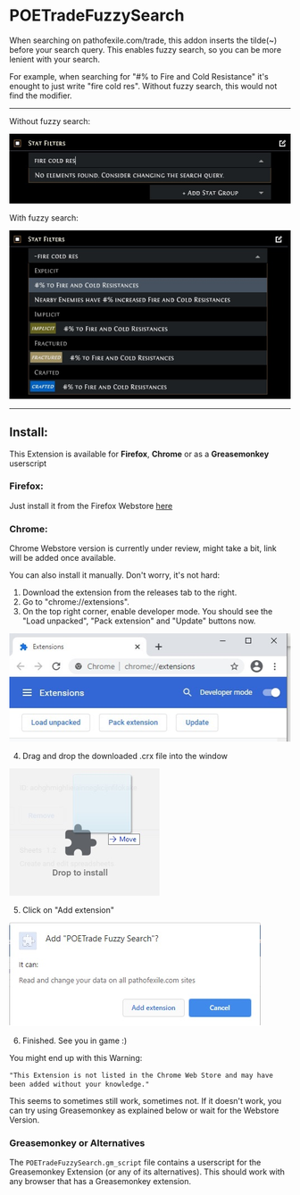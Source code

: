 # POETradeFuzzySearch
When searching on pathofexile.com/trade, this addon inserts the tilde(~) before your search query. This enables fuzzy search, so you can be more lenient with your search.

For example, when searching for "#% to Fire and Cold Resistance" it's enought to just write "fire cold res". Without fuzzy search, this would not find the modifier.

---

Without fuzzy search:

![](img/strict.jpg)


With fuzzy search:

![](img/fuzzy.jpg)

---

## Install: ##

This Extension is available for **Firefox**, **Chrome** or as a **Greasemonkey** userscript

### **Firefox**: ###
Just install it from the Firefox Webstore [here](https://addons.mozilla.org/en-US/firefox/addon/poetrade-fuzzy-search/)

### **Chrome**: ###
Chrome Webstore version is currently under review, might take a bit, link will be added once available.

You can also install it manually. Don't worry, it's not hard:

1. Download the extension from the releases tab to the right.
2. Go to "chrome://extensions".
3. On the top right corner, enable developer mode. You should see the "Load unpacked", "Pack extension" and "Update" buttons now.

![](img/Install1.jpg)

4. Drag and drop the downloaded .crx file into the window

![](img/Install2.jpg)

5. Click on "Add extension"

![](img/Install3.jpg)

6. Finished. See you in game :)

You might end up with this Warning:
~~~
"This Extension is not listed in the Chrome Web Store and may have been added without your knowledge."
~~~
This seems to sometimes still work, sometimes not. If it doesn't work, you can try using Greasemonkey as explained below or wait for the Webstore Version.

### **Greasemonkey or Alternatives** ###
The `POETradeFuzzySearch.gm_script` file contains a userscript for the Greasemonkey Extension (or any of its alternatives). This should work with any browser that has a Greasemonkey extension.